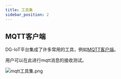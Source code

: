 ```yaml
---
title: 工具集
sidebar_position: 2
---
```

## MQTT客户端

DG-IoT平台集成了许多常用的工具，例如[MQTT客户端](http://prod.iotn2n.com/#/tools/websocket)。

用户可以在此进行mqtt消息的接收测试。

![mqtt工具集.png](http://dgiot-1253666439.cos.ap-shanghai-fsi.myqcloud.com/shuwa_tech/zh/product/dgiot/product_presentation/mqtt%E5%B7%A5%E5%85%B7%E9%9B%86.png)